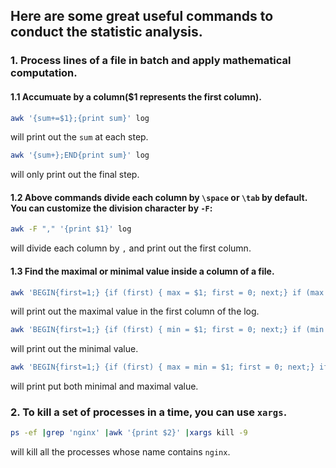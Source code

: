 ## Here are some great useful commands to conduct the statistic analysis.
### 1. Process lines of a file in batch and apply mathematical computation.
#### 1.1 Accumuate by a column($1 represents the first column).
```bash
awk '{sum+=$1};{print sum}' log 
 ```
 will print out the `sum` at each step.

```bash
awk '{sum+};END{print sum}' log
```
will only print out the final step.


#### 1.2 Above commands divide each column by `\space` or `\tab` by default. You can customize the division character by `-F`:
```bash
awk -F "," '{print $1}' log 
```
will divide each column by `,` and print out the first column.

#### 1.3 Find the maximal or minimal value inside a column of a file.
```bash
awk 'BEGIN{first=1;} {if (first) { max = $1; first = 0; next;} if (max < $1) max=$1;} END {print max}' log
```
will print out the maximal value in the first column of the log.

```bash
awk 'BEGIN{first=1;} {if (first) { min = $1; first = 0; next;} if (min > $1) min=$1;} END {print min}' log
```
will print out the minimal value.

```bash
awk 'BEGIN{first=1;} {if (first) { max = min = $1; first = 0; next;} if (max < $1) max=$1; if (min > $2) min=$2; } END { print min,max}' log
```
will print put both minimal and maximal value.

### 2. To kill a set of processes in a time, you can use `xargs`.
```bash
ps -ef |grep 'nginx' |awk '{print $2}' |xargs kill -9
```
will kill all the processes whose name contains `nginx`.

